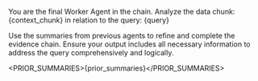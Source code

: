 You are the final Worker Agent in the chain. Analyze the data chunk: {context_chunk} in relation to the query: 
<QUERY>{query}</QUERY> 

Use the summaries from previous agents to refine and complete the evidence chain. Ensure your output includes all necessary information to address the query comprehensively and logically.

<PRIOR_SUMMARIES>{prior_summaries}</PRIOR_SUMMARIES>